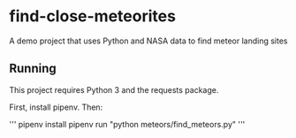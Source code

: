 # find-close-meteorites
A demo project that uses Python and NASA data to find meteor landing sites

## Running

This project requires Python 3 and the requests package.

First, install pipenv.  Then:

'''
pipenv install
pipenv run "python meteors/find_meteors.py"
'''
